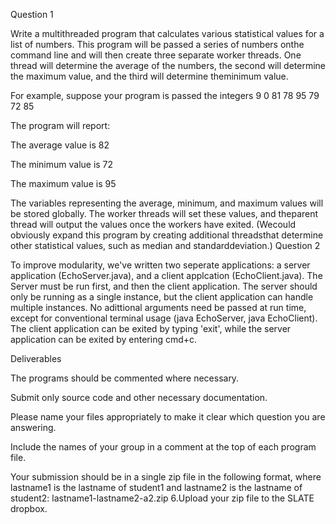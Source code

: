 Question 1

Write a multithreaded program that calculates various statistical values for a list of numbers. This program will be passed a series of numbers onthe command line and will then create three separate worker threads. One thread will determine the average of the numbers, the second will determine the maximum value, and the third will determine theminimum value.

For example, suppose your program is passed the integers 9 0 81 78 95 79 72 85

The program will report:

The average value is 82

The minimum value is 72

The maximum value is 95

The variables representing the average, minimum, and maximum values will be stored globally. The worker threads will set these values, and theparent thread will output the values once the workers have exited. (Wecould obviously expand this program by creating additional threadsthat determine other statistical values, such as median and standarddeviation.)
Question 2

To improve modularity, we've written two seperate applications: a server application (EchoServer.java), and a client applcation (EchoClient.java). The Server must be run first, and then the client application. The server should only be running as a single instance, but the client application can handle multiple instances. No adittional arguments need be passed at run time, except for conventional terminal usage (java EchoServer, java EchoClient). The client application can be exited by typing 'exit', while the server application can be exited by entering cmd+c.

Deliverables

The programs should be commented where necessary.

Submit only source code and other necessary documentation.

Please name your files appropriately to make it clear which question you are answering.

Include the names of your group in a comment at the top of each program file.

Your submission should be in a single zip file in the following format, where lastname1 is the lastname of student1 and lastname2 is the lastname of student2: lastname1-lastname2-a2.zip 6.Upload your zip file to the SLATE dropbox.
